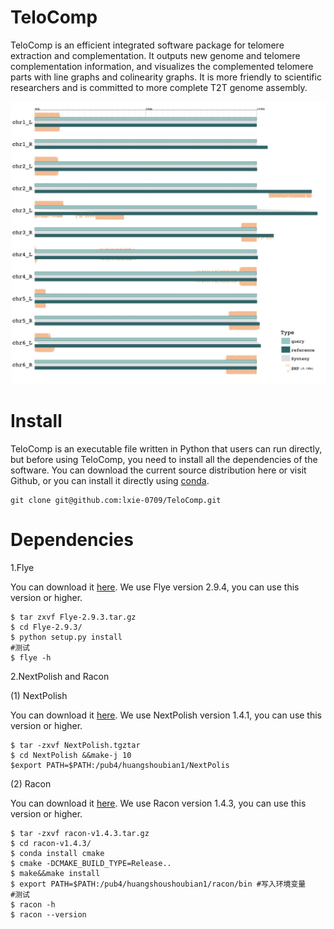 # TeloComp
TeloComp is an efficient integrated software package for telomere extraction and complementation. It outputs new genome and telomere complementation information, and visualizes the complemented telomere parts with line graphs and colinearity graphs. It is more friendly to scientific researchers and is committed to more complete T2T genome assembly.

![image](https://github.com/lxie-0709/TeloComp/blob/main/Synteny.png)

# Install
TeloComp is an executable file written in Python that users can run directly, but before using TeloComp, you need to install all the dependencies of the software. You can download the current source distribution here or visit Github, or you can install it directly using [conda](https://anaconda.org/telocomp).

    git clone git@github.com:lxie-0709/TeloComp.git

# Dependencies

1.Flye

You can download it [here](https://github.com/fenderglass/Flye/archive/refs/tags/2.9.3.tar.gz). We use Flye version 2.9.4, you can use this version or higher.

    $ tar zxvf Flye-2.9.3.tar.gz
    $ cd Flye-2.9.3/
    $ python setup.py install
    #测试
    $ flye -h

2.NextPolish and Racon

(1) NextPolish 

You can download it [here](https://github.com/Nextomics/NextPolish/releases/download/v1.4.1/NextPolish.tgz). We use NextPolish version 1.4.1, you can use this version or higher.

    $ tar -zxvf NextPolish.tgztar
    $ cd NextPolish &&make-j 10
    $export PATH=$PATH:/pub4/huangshoubian1/NextPolis

(2) Racon

You can download it [here](https://github.com/isovic/racon/archive/refs/tags/1.4.3.tar.gz). We use Racon version 1.4.3, you can use this version or higher.

    $ tar -zxvf racon-v1.4.3.tar.gz
    $ cd racon-v1.4.3/
    $ conda install cmake 
    $ cmake -DCMAKE_BUILD_TYPE=Release..
    $ make&&make install
    $ export PATH=$PATH:/pub4/huangshoushoubian1/racon/bin #写入环境变量
    #测试
    $ racon -h 
    $ racon --version 
